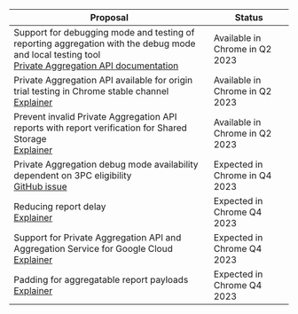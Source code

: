 <table class="with-heading-tint with-borders width-full">
  <thead>
    <tr>
      <th>Proposal</th>
      <th>Status</th>
    </tr>
  </thead>
  <tr>
    <td>Support for debugging mode and testing of reporting aggregation with the debug mode and local testing tool<br><a href="/docs/privacy-sandbox/private-aggregation/#enabledebugmode">Private Aggregation API documentation</a></td>
    <td>Available in Chrome in Q2 2023</td>
  </tr>
  <tr>
    <td>Private Aggregation API available for origin trial testing in Chrome stable channel<br><a href="https://github.com/patcg-individual-drafts/private-aggregation-api">Explainer</a></td>
    <td>Available in Chrome in Q2 2023</td>
  </tr>
  <tr>
    <td>Prevent invalid Private Aggregation API reports with report verification for Shared Storage<br><a href="https://github.com/patcg-individual-drafts/private-aggregation-api/blob/main/report_verification.md">Explainer</a></td>
    <td>Available in Chrome in Q2 2023</td>
  </tr>
  <tr>
    <td>Private Aggregation debug mode availability dependent on 3PC eligibility<br><a href="https://github.com/patcg-individual-drafts/private-aggregation-api/issues/57">GitHub issue</a></td>
    <td>Expected in Chrome in Q4 2023</td>
  </tr>
    <tr>
      <td>Reducing report delay<br>
<a href="https://github.com/patcg-individual-drafts/private-aggregation-api/blob/main/report_verification.md#reduced-delay">Explainer</a></td>
      <td>Expected in Chrome Q4 2023</td>
    </tr>
    <tr>
      <td>Support for Private Aggregation API and Aggregation Service for Google Cloud<br>
<a href="https://github.com/patcg-individual-drafts/private-aggregation-api#aggregation-coordinator-choice">Explainer</a></td>
      <td>Expected in Chrome Q4 2023</td>
    </tr>
    <tr>
      <td>Padding for aggregatable report payloads<br>
<a href="https://github.com/patcg-individual-drafts/private-aggregation-api#padding">Explainer</a></td>
      <td>Expected in Chrome Q4 2023</td>
    </tr>
</table>
